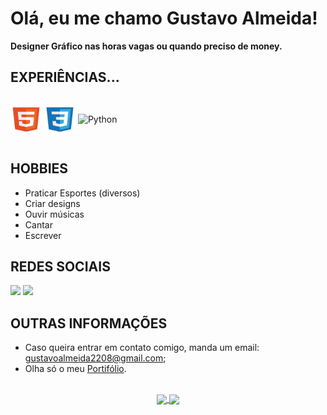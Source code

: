 # Olá, eu me chamo Gustavo Almeida!
**Designer Gráfico nas horas vagas ou quando preciso de money.**

## EXPERIÊNCIAS...
<br>
<div>
  <img align="center" alt="HTML" height="40" width="50" src="https://raw.githubusercontent.com/devicons/devicon/master/icons/html5/html5-original.svg">
  <img align="center" alt="CSS" height="40" width="50" src="https://raw.githubusercontent.com/devicons/devicon/master/icons/css3/css3-original.svg">
  <img align="center" alt="Python" height="45" width="55" src="https://i.imgur.com/w6HYuAI.png">
</div>
<br>

## HOBBIES
  * Praticar Esportes (diversos)
  * Criar designs
  * Ouvir músicas
  * Cantar
  * Escrever

## REDES SOCIAIS
 <div style="display:inline_block">
  <a href="https://www.instagram.com/gust4vo.a2/" target="_blank"><img src="https://img.shields.io/badge/-Instagram-%23E4405F?style=for-the-badge&logo=instagram&logoColor=white" target=" _blank"></a>
   <a href="https://www.linkedin.com/in/gustavo-almeida-9358832b6/" target="_blank"><img src="https://img.shields.io/badge/-LinkedIn-%230077B5?style=for-the-badge&logo=linkedin&logoColor=white" target="_blank"></a>
  </div>

## OUTRAS INFORMAÇÕES
  * Caso queira entrar em contato comigo, manda um email: gustavoalmeida2208@gmail.com;
  * Olha só o meu <a href='https://gustavoalmeida.my.canva.site/ga' target='_blank'>Portifólio</a>.
 
  <br>
<div align="center" style="display:flex; justify-content: space-evenly;">
  <a href="https://github.com/gustavoalmeidapaula/">
    <img height="200em" align="center" src="https://github-readme-stats.vercel.app/api?username=gustavoalmeidapaula&show_icons=true&theme=algolia&include_all_commits=true&count_private=true&locale=pt-br&border_radius=10&rank_icon=github"/>
    <img height="200em" align="center" src="https://github-readme-stats.vercel.app/api/top-langs/?username=gustavoalmeidapaula&layout=compact&langs_count=7&theme=algolia&locale=pt-br&border_radius=10&"/>
  </a>
</div>
